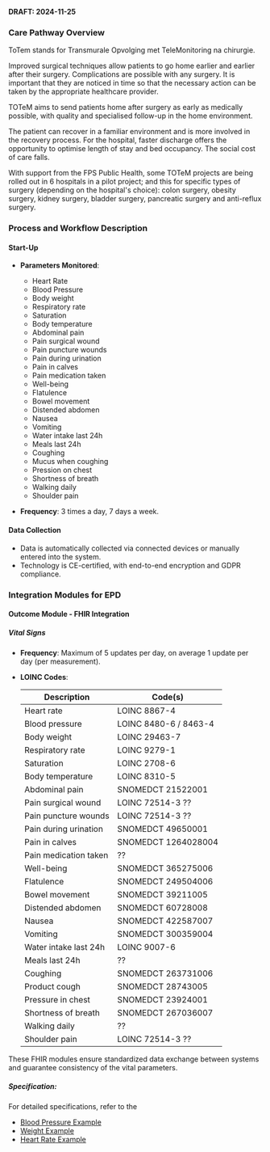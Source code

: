 **DRAFT: 2024-11-25**

### Care Pathway Overview

ToTem stands for Transmurale Opvolging met TeleMonitoring na chirurgie.

Improved surgical techniques allow patients to go home earlier and earlier after their surgery. Complications are possible with any surgery. It is important that they are noticed in time so that the necessary action can be taken by the appropriate healthcare provider.

TOTeM aims to send patients home after surgery as early as medically possible, with quality and specialised follow-up in the home environment. 

The patient can recover in a familiar environment and is more involved in the recovery process. For the hospital, faster discharge offers the opportunity to optimise length of stay and bed occupancy. The social cost of care falls.

With support from the FPS Public Health, some TOTeM projects are being rolled out in 6 hospitals in a pilot project; and this for specific types of surgery (depending on the hospital's choice): colon surgery, obesity surgery, kidney surgery, bladder surgery, pancreatic surgery and anti-reflux surgery.

### Process and Workflow Description

#### Start-Up

- **Parameters Monitored**:
  - Heart Rate
  - Blood Pressure
  - Body weight
  - Respiratory rate
  - Saturation
  - Body temperature
  - Abdominal pain
  - Pain surgical wound
  - Pain puncture wounds
  - Pain during urination
  - Pain in calves
  - Pain medication taken
  - Well-being
  - Flatulence
  - Bowel movement
  - Distended abdomen
  - Nausea
  - Vomiting
  - Water intake last 24h
  - Meals last 24h
  - Coughing
  - Mucus when coughing
  - Pression on chest
  - Shortness of breath
  - Walking daily
  - Shoulder pain

- **Frequency**: 3 times a day, 7 days a week.

#### Data Collection

- Data is automatically collected via connected devices or manually entered into the system.
- Technology is CE-certified, with end-to-end encryption and GDPR compliance.

### Integration Modules for EPD

#### Outcome Module - FHIR Integration

##### Vital Signs

- **Frequency**: Maximum of 5 updates per day, on average 1 update per day (per measurement).
- **LOINC Codes**:

  | Description               | Code(s)            |
  | --------------------------| ------------------------ |
  | Heart rate                | LOINC 8867-4             |
  | Blood pressure            | LOINC 8480-6 / 8463-4    |
  | Body weight               | LOINC 29463-7            |
  | Respiratory rate          | LOINC 9279-1             |
  | Saturation                | LOINC 2708-6             |
  | Body temperature          | LOINC 8310-5             |
  | Abdominal pain            | SNOMEDCT 21522001        |
  | Pain surgical wound       | LOINC 72514-3 ??         |
  | Pain puncture wounds      | LOINC 72514-3 ??         |
  | Pain during urination     | SNOMEDCT 49650001        |
  | Pain in calves            | SNOMEDCT 1264028004      |
  | Pain medication taken     | ??                       |
  | Well-being                | SNOMEDCT 365275006       |
  | Flatulence                | SNOMEDCT 249504006       |
  | Bowel movement            | SNOMEDCT 39211005        |
  | Distended abdomen         | SNOMEDCT 60728008        |
  | Nausea                    | SNOMEDCT 422587007       |
  | Vomiting                  | SNOMEDCT 300359004       |
  | Water intake last 24h     | LOINC 9007-6             |
  | Meals last 24h            | ??                       |
  | Coughing                  | SNOMEDCT 263731006       |
  | Product cough             | SNOMEDCT 28743005        |
  | Pressure in chest         | SNOMEDCT 23924001        |
  | Shortness of breath       | SNOMEDCT 267036007       |
  | Walking daily             | ??                       |
  | Shoulder pain             | LOINC 72514-3 ??         |

These FHIR modules ensure standardized data exchange between systems and guarantee consistency of the vital parameters.

##### Specification:

For detailed specifications, refer to the

- [Blood Pressure Example](./Observation-BloodPressureExample.html)
- [Weight Example](./Observation-BodyWeightExample.html)
- [Heart Rate Example](./Observation-HeartRateExample.html)
